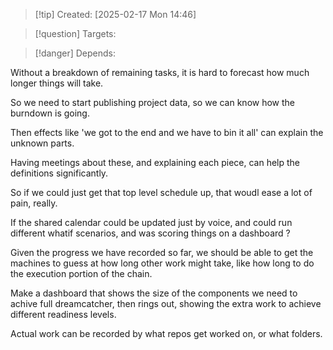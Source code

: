 
>[!tip] Created: [2025-02-17 Mon 14:46]

>[!question] Targets: 

>[!danger] Depends: 

Without a breakdown of remaining tasks, it is hard to forecast how much longer things will take.

So we need to start publishing project data, so we can know how the burndown is going.

Then effects like 'we got to the end and we have to bin it all' can explain the unknown parts.

Having meetings about these, and explaining each piece, can help the definitions significantly.

So if we could just get that top level schedule up, that woudl ease a lot of pain, really.

If the shared calendar could be updated just by voice, and could run different whatif scenarios, and was scoring things on a dashboard ?

Given the progress we have recorded so far, we should be able to get the machines to guess at how long other work might take, like how long to do the execution portion of the chain.

Make a dashboard that shows the size of the components we need to achive full dreamcatcher, then rings out, showing the extra work to achieve different readiness levels.  

Actual work can be recorded by what repos get worked on, or what folders.